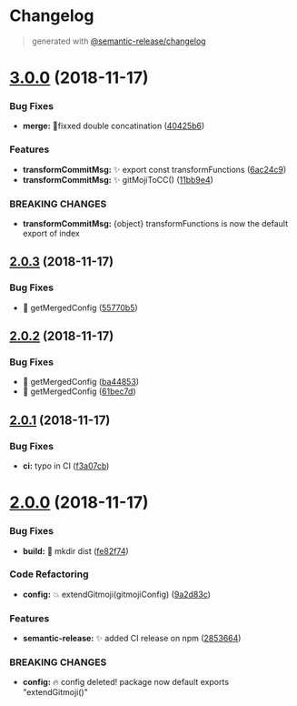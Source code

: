 # Changelog
> generated with [@semantic-release/changelog](https://github.com/semantic-release/changelog)

# [3.0.0](https://github.com/stackr23/gitmoji-conventional-commits/compare/v2.0.3...v3.0.0) (2018-11-17)


### Bug Fixes

* **merge:** 🐛fixxed double concatination ([40425b6](https://github.com/stackr23/gitmoji-conventional-commits/commit/40425b6))


### Features

* **transformCommitMsg:**  ✨ export const transformFunctions ([6ac24c9](https://github.com/stackr23/gitmoji-conventional-commits/commit/6ac24c9))
* **transformCommitMsg:** :sparkles: gitMojiToCC() ([11bb9e4](https://github.com/stackr23/gitmoji-conventional-commits/commit/11bb9e4))


### BREAKING CHANGES

* **transformCommitMsg:** {object} transformFunctions is now the default export of index

## [2.0.3](https://github.com/stackr23/gitmoji-conventional-commits/compare/v2.0.2...v2.0.3) (2018-11-17)


### Bug Fixes

* :bug: getMergedConfig ([55770b5](https://github.com/stackr23/gitmoji-conventional-commits/commit/55770b5))

## [2.0.2](https://github.com/stackr23/gitmoji-conventional-commits/compare/v2.0.1...v2.0.2) (2018-11-17)


### Bug Fixes

* :bug: getMergedConfig ([ba44853](https://github.com/stackr23/gitmoji-conventional-commits/commit/ba44853))
* :bug: getMergedConfig ([61bec7d](https://github.com/stackr23/gitmoji-conventional-commits/commit/61bec7d))

## [2.0.1](https://github.com/stackr23/gitmoji-conventional-commits/compare/v2.0.0...v2.0.1) (2018-11-17)


### Bug Fixes

* **ci:** typo in CI ([f3a07cb](https://github.com/stackr23/gitmoji-conventional-commits/commit/f3a07cb))

# [2.0.0](https://github.com/stackr23/gitmoji-conventional-commits/compare/v1.1.1...v2.0.0) (2018-11-17)

### Bug Fixes

* **build:** 💚 mkdir dist ([fe82f74](https://github.com/stackr23/gitmoji-conventional-commits/commit/fe82f74))


### Code Refactoring

* **config:** :boom: extendGitmoji(gitmojiConfig) ([9a2d83c](https://github.com/stackr23/gitmoji-conventional-commits/commit/9a2d83c))


### Features

* **semantic-release:** ✨ added CI release on npm ([2853664](https://github.com/stackr23/gitmoji-conventional-commits/commit/2853664))


### BREAKING CHANGES

* **config:** 🔥 config deleted!
package now default exports "extendGitmoji()"
